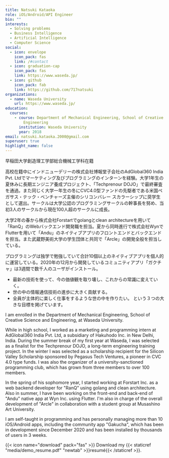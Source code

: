 ```yaml
---
title: Natsuki Kataoka
role: iOS/Android/API Engineer
bio: ""
interests:
  - Solving problems
  - Business Intelligence
  - Artificial Intelligence
  - Computer Science
social:
  - icon: envelope
    icon_pack: fas
    link: /#contact
  - icon: graduation-cap
    icon_pack: fas
    link: https://www.waseda.jp/
  - icon: github
    icon_pack: fab
    link: https://github.com/717natsuki
organizations:
  - name: Waseda University
    url: https://www.waseda.jp/
education:
  courses:
    - course: Department of Mechanical Engineering, School of Creative Science and
        Engineering
      institution: Waseda University
      year: 2018
email: natsuki.kataoka.2000@gmail.com
superuser: true
highlight_name: false
---
```

早稲田大学創造理工学部総合機械工学科在籍

高校在籍中にインドニューデリーの株式会社博報堂子会社のAdGlobal360 India Pvt. Ltdでマーケティング及びプログラミングのインターンを経験。大学1年生の夏休みに長期エンジニア養成プロジェクト、「Techprenour DOJO」で最終審査を通過。また同じく大学一年生の冬にCVC4.0型ファンドの先駆者である米国ペガサス・テック・ベンチャーズ主催のシリコンバレー スカラーシップに奨学生として選出。サークルは大学公認のプログラミングサークルの幹事長を努め、当初3人のサークルから現在100人超のサークルに成長。

大学2年の春から株式会社Forstartでgolangとclean architectureを用いて「RanQ」のWebバックエンド開発職を担当。夏から同時進行で株式会社WynでFlutterを用いて「Andu」のネイティブアプリのフロントエンドとバックエンドを担当。また武蔵野美術大学の学生団体と共同で「Arcle」の開発全般を担当している。

プログラミングは独学で勉強していて合計10個以上のネイティブアプリを個人的に運営している。2020年の12月から開発しているコミュニティアプリ「ガクチャ」は3週間で数千人のユーザがインストール。

- 最新の技術を使って、今の価値観を取り壊し、これからの常識に変えていく。
- 世の中の情報通信技術の進歩に大きく貢献する。
- 全員が主体的に楽しく仕事をするような世の中を作りたい。
という３つの大きな目標を掲げています。

I am enrolled in the Department of Mechanical Engineering, School of Creative Science and Engineering, at Waseda University.

While in high school, I worked as a marketing and programming intern at AdGlobal360 India Pvt. Ltd, a subsidiary of Hakuhodo Inc. in New Delhi, India. During the summer break of my first year at Waseda, I was selected as a finalist for the Techprenour DOJO, a long-term engineering training project. In the winter I was selected as a scholarship recipient for the Silicon Valley Scholarship sponsored by Pegasus Tech Ventures, a pioneer in CVC 4.0 type funds. I was also the organizer of a university-sanctioned programming club, which has grown from three members to over 100 members.

In the spring of his sophomore year, I started working at Forstart Inc. as a web backend developer for "RanQ" using golang and clean architecture. Also in summer, I have been working on the front-end and back-end of "Andu" native app at Wyn Inc. using Flutter. I'm also in charge of the overall development of "Arcle" in collaboration with a student group at Musashino Art University.

I am self-taught in programming and has personally managing more than 10 iOS/Android apps, including the community app "Gakucha", which has been in development since December 2020 and has been installed by thousands of users in 3 weeks.

{{< icon name="download" pack="fas" >}} Download my {{< staticref "media/demo_resume.pdf" "newtab" >}}resumé{{< /staticref >}}.